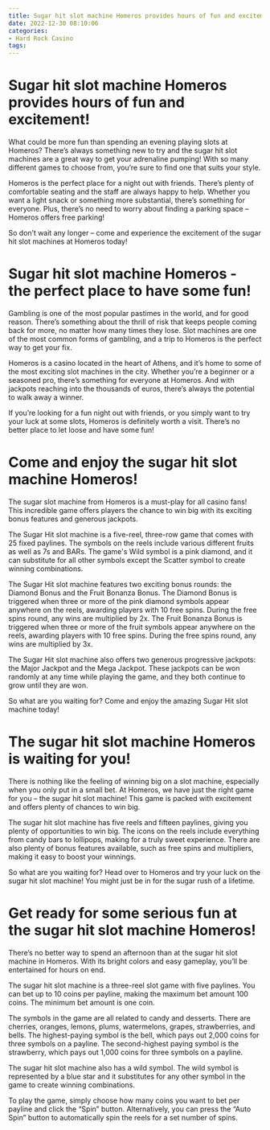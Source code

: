 ```yaml
---
title: Sugar hit slot machine Homeros provides hours of fun and excitement!
date: 2022-12-30 08:10:06
categories:
- Hard Rock Casino
tags:
---
```



#  Sugar hit slot machine Homeros provides hours of fun and excitement!

What could be more fun than spending an evening playing slots at Homeros? There’s always something new to try and the sugar hit slot machines are a great way to get your adrenaline pumping! With so many different games to choose from, you’re sure to find one that suits your style.

Homeros is the perfect place for a night out with friends. There’s plenty of comfortable seating and the staff are always happy to help. Whether you want a light snack or something more substantial, there’s something for everyone. Plus, there’s no need to worry about finding a parking space – Homeros offers free parking!

So don’t wait any longer – come and experience the excitement of the sugar hit slot machines at Homeros today!

#  Sugar hit slot machine Homeros - the perfect place to have some fun!

Gambling is one of the most popular pastimes in the world, and for good reason. There’s something about the thrill of risk that keeps people coming back for more, no matter how many times they lose. Slot machines are one of the most common forms of gambling, and a trip to Homeros is the perfect way to get your fix.

Homeros is a casino located in the heart of Athens, and it’s home to some of the most exciting slot machines in the city. Whether you’re a beginner or a seasoned pro, there’s something for everyone at Homeros. And with jackpots reaching into the thousands of euros, there’s always the potential to walk away a winner.

If you’re looking for a fun night out with friends, or you simply want to try your luck at some slots, Homeros is definitely worth a visit. There’s no better place to let loose and have some fun!

#  Come and enjoy the sugar hit slot machine Homeros!

The sugar slot machine from Homeros is a must-play for all casino fans! This incredible game offers players the chance to win big with its exciting bonus features and generous jackpots.

The Sugar Hit slot machine is a five-reel, three-row game that comes with 25 fixed paylines. The symbols on the reels include various different fruits as well as 7s and BARs. The game's Wild symbol is a pink diamond, and it can substitute for all other symbols except the Scatter symbol to create winning combinations.

The Sugar Hit slot machine features two exciting bonus rounds: the Diamond Bonus and the Fruit Bonanza Bonus. The Diamond Bonus is triggered when three or more of the pink diamond symbols appear anywhere on the reels, awarding players with 10 free spins. During the free spins round, any wins are multiplied by 2x. The Fruit Bonanza Bonus is triggered when three or more of the fruit symbols appear anywhere on the reels, awarding players with 10 free spins. During the free spins round, any wins are multiplied by 3x.

The Sugar Hit slot machine also offers two generous progressive jackpots: the Major Jackpot and the Mega Jackpot. These jackpots can be won randomly at any time while playing the game, and they both continue to grow until they are won.

So what are you waiting for? Come and enjoy the amazing Sugar Hit slot machine today!

#  The sugar hit slot machine Homeros is waiting for you!

There is nothing like the feeling of winning big on a slot machine, especially when you only put in a small bet. At Homeros, we have just the right game for you – the sugar hit slot machine! This game is packed with excitement and offers plenty of chances to win big.

The sugar hit slot machine has five reels and fifteen paylines, giving you plenty of opportunities to win big. The icons on the reels include everything from candy bars to lollipops, making for a truly sweet experience. There are also plenty of bonus features available, such as free spins and multipliers, making it easy to boost your winnings.

So what are you waiting for? Head over to Homeros and try your luck on the sugar hit slot machine! You might just be in for the sugar rush of a lifetime.

#  Get ready for some serious fun at the sugar hit slot machine Homeros!

There’s no better way to spend an afternoon than at the sugar hit slot machine in Homeros. With its bright colors and easy gameplay, you’ll be entertained for hours on end.

The sugar hit slot machine is a three-reel slot game with five paylines. You can bet up to 10 coins per payline, making the maximum bet amount 100 coins. The minimum bet amount is one coin.

The symbols in the game are all related to candy and desserts. There are cherries, oranges, lemons, plums, watermelons, grapes, strawberries, and bells. The highest-paying symbol is the bell, which pays out 2,000 coins for three symbols on a payline. The second-highest paying symbol is the strawberry, which pays out 1,000 coins for three symbols on a payline.

The sugar hit slot machine also has a wild symbol. The wild symbol is represented by a blue star and it substitutes for any other symbol in the game to create winning combinations.

To play the game, simply choose how many coins you want to bet per payline and click the “Spin” button. Alternatively, you can press the “Auto Spin” button to automatically spin the reels for a set number of spins.